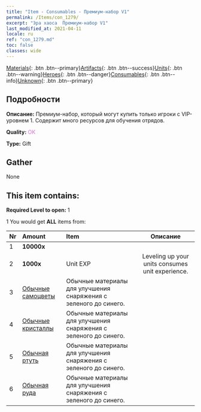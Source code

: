 ```yaml
---
title: "Item - Consumables - Премиум-набор V1"
permalink: /Items/con_1279/
excerpt: "Эра хаоса  Премиум-набор V1"
last_modified_at: 2021-04-11
locale: ru
ref: "con_1279.md"
toc: false
classes: wide
---
```

 [Materials](/ru/Items/){: .btn .btn--primary}[Artifacts](/ru/Items/Artifacts/){: .btn .btn--success}[Units](/ru/Items/Units/){: .btn .btn--warning}[Heroes](/ru/Items/Heroes/){: .btn .btn--danger}[Consumables](/ru/Items/Consumables/){: .btn .btn--info}[Unknown](/ru/Items/Unknown/){: .btn .btn--primary}

## Подробности
 **Описание:** Премиум-набор, который могут купить только игроки с VIP-уровнем 1. Содержит много ресурсов для обучения отрядов.

 **Quality:** <span style="color: #DA70D6">OK</span>

 **Type:** Gift

## Gather

  None

## This item contains:

 **Required Level to open:** 1

 1 You would get **ALL** items  from:

  | Nr | Amount |     Item    | Описание |
  |:---|:-------|:------------|:-----------:|
  | 1 |  **10000x** | <i class="fas fa-coins"/> |  | 
  | 2 |  **1000x** | Unit EXP | Leveling up your units consumes unit experience.  | 
  | 3 | [Обычные самоцветы](/ru/Items/mat_10/) | Обычные материалы для улучшения снаряжения c зеленого до синего. | 
  | 4 | [Обычные кристаллы](/ru/Items/mat_11/) | Обычные материалы для улучшения снаряжения c зеленого до синего. | 
  | 5 | [Обычная ртуть](/ru/Items/mat_8/) | Обычные материалы для улучшения снаряжения c зеленого до синего. | 
  | 6 | [Обычная руда](/ru/Items/mat_6/) | Обычные материалы для улучшения снаряжения c зеленого до синего. | 
